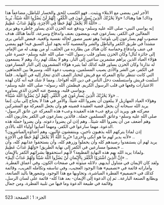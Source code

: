 ------------------------------------------------------------------------

الأجر لمن يمضي مع الابتلاء ويثبت.. فهو الكسب للحق والخسار للباطل، مضاعفاً
هذا وذاك! هنا وهناك! «وَلا يَحْزُنْكَ الَّذِينَ يُسارِعُونَ فِي الْكُفْرِ، إِنَّهُمْ لَنْ يَضُرُّوا
اللَّهَ شَيْئاً، يُرِيدُ اللَّهُ أَلَّا يَجْعَلَ لَهُمْ حَظًّا فِي الْآخِرَةِ، وَلَهُمْ عَذابٌ عَظِيمٌ» ..  
إنه يواسي النبي- صلى الله عليه وسلم- ويدفع عنه الحزن الذي يساور خاطره
وهو يرى المغالين في الكفر، يسارعون فيه، ويمضون بعنف واندفاع وسرعة، كأنما
هنالك هدف منصوب لهم يسارعون إلى بلوغه! وهو تعبير مصور لحالة نفسية
واقعية. فبعض الناس يرى مشتداً في طريق الكفر والباطل والشر والمعصية كأنه
يجهد لنيل السبق فيه! فهو يمضي في عنف واندفاع وحماسة كأن هناك من يطارده
من الخلف، أو من يهتف له من الإمام، إلى جائزة تُنال! وكان الحزن يساور قلب
رسول الله- صلى الله عليه وسلم- حسرة على هؤلاء العباد الذين يراهم مشمرين
ساعين إلى النار، وهو لا يملك لهم رداً، وهم لا يسمعون له نذارة! وكان الحزن
يساور قلبه كذلك لما يثيره هؤلاء المشمرون إلى النار المسارعون في الكفر،
من الشر والأذى يصيب المسلمين، ويصيب دعوة الله، وسيرها بين الجماهير، التي
كانت تنتظر نتائج المعركة مع قريش لتختار الصف الذي تنحاز إليه في
النهاية.. فلما أسلمت قريش واستسلمت دخل الناس في دين الله أفواجا.. ومما
لا شك فيه أنه كان لهذه الاعتبارات وقعها في قلب الرسول الكريم. فيطمئن
الله رسوله- صلى الله عليه وسلم- ويواسي قلبه، ويمسح عنه الحزن الذي
يساوره.  
«وَلا يَحْزُنْكَ الَّذِينَ يُسارِعُونَ فِي الْكُفْرِ. إِنَّهُمْ لَنْ يَضُرُّوا اللَّهَ شَيْئاً» ..  
وهؤلاء العباد المهازيل لا يبلغون أن يضروا الله شيئاً. والأمر في هذا لا
يحتاج إلى بيان. إنما يريد الله سبحانه أن يجعل قضية العقيدة قضيته هو وأن
يجعل المعركة مع المشركين معركته هو. ويريد أن يرفع عبء هذه العقيدة وعبء
هذه المعركة عن عاتق الرسول- صلى الله عليه وسلم- وعاتق المسلمين جملة..
فالذين يسارعون في الكفر يحاربون الله، وهم أضعف من أن يضروا الله شيئاً..
وهم إذن لن يضروا دعوته. ولن يضروا حملة هذه الدعوة. مهما سارعوا في الكفر،
ومهما أصابوا أولياء الله بالأذى.  
إذن لماذا يتركهم الله يذهبون ناجين، وينتفشون غالبين، وهم أعداؤه
المباشرون؟  
لأنه يدبر لهم ما هو أنكى وأخزى! «يُرِيدُ اللَّهُ أَلَّا يَجْعَلَ لَهُمْ حَظًّا فِي الْآخِرَةِ»
..  
يريد لهم أن يستنفدوا رصيدهم كله وأن يحملوا وزرهم كله، وأن يستحقوا عذابهم
كله، وأن يمضوا مسارعين في الكفر إلى نهاية الطريق! «وَلَهُمْ عَذابٌ عَظِيمٌ» ..  
ولماذا يريد الله بهم هذه النهاية الفظيعة؟ لأنهم استحقوها بشرائهم الكفر
بالإيمان.  
«إِنَّ الَّذِينَ اشْتَرَوُا الْكُفْرَ بِالْإِيْمانِ لَنْ يَضُرُّوا اللَّهَ شَيْئاً وَلَهُمْ عَذابٌ أَلِيمٌ» ..  
ولقد كان الإيمان في متناول أيديهم. دلائله مبثوثة في صفحات الكون، وفي
أعماق الفطرة. وأماراته قائمة في «تصميم» هذا الوجود العجيب، وفي تناسقه
وتكامله الغريب، وقائمة كذلك في «تصميم» الفطرة المباشرة، وتجاوبها مع هذا
الوجود، وشعورها باليد الصانعة، وبطابع الصنعة البارعة.. ثم إن الدعوة إلى
الإيمان- بعد هذا كله- قائمة على لسان الرسل، وقائمة في طبيعة الدعوة وما
فيها من تلبية الفطرة، ومن جمال

------------------------------------------------------------------------

الجزء: 1 ¦ الصفحة: 523
